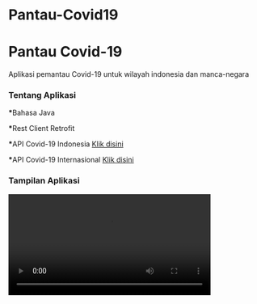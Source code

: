 # Pantau-Covid19
<h1>Pantau Covid-19</h1>
<p>Aplikasi pemantau Covid-19 untuk wilayah indonesia dan manca-negara</p>
<h3>Tentang Aplikasi</h3>
<p><b>*</b>Bahasa Java</p>
<p><b>*</b>Rest Client Retrofit</p>
<p><b>*</b>API Covid-19 Indonesia <a href="https://api.kawalcorona.com/indonesia/provinsi/">Klik disini</a></p>
<p><b>*</b>API Covid-19 Internasional <a href="https://covid19.mathdro.id/api/confirmed/">Klik disini</a></p>

<h3>Tampilan Aplikasi</h3>
<video width="400" controls>
  <source src="https://drive.google.com/file/d/11h4kr0gV4mrlE0xJwybO1Fv0lw6XSeLN/view" type="video/mp4">
  <source src="https://drive.google.com/file/d/11h4kr0gV4mrlE0xJwybO1Fv0lw6XSeLN/view" type="video/ogg">
  Your browser does not support HTML5 video.
  <p>Atau link Demo main activity <a href="https://drive.google.com/file/d/11h4kr0gV4mrlE0xJwybO1Fv0lw6XSeLN/view">Disini</a></p>
  <img src="https://lh3.googleusercontent.com/o0ZILUU2h0jZ3sVKFFe2KXILNnEVGWyxaJkQrUKOFF7sao1iYqcdnoeKc1IqV1Z95pE_W1zd53Rssb9Upvq9XELlHoLJfEt0LdukNz2RTYnsgDgKSb2eFgwpi-p27rBDKT68I4ls_SJYep5XjGgW5R7asM65Ff8qZZUNlLtjCX61WZsMUOB45SDurfz_LPulUMK_NzTP6HdfHXw2o9m9T4_ZRh9e6GFQOK9ODj7CkGs1nax54f2_VY7nBkSKcFKasqB3l3SlsOPfm2rPhWM-ZJYGAZl-LwIKzcntsbL6nGD16mo9WohBPahMbUH2VF6AI4CSN46V6IqNcpCU6PfFyh-Bvr1smIzYi9cC-JV0JVgVVlRYCEwN4tJ3urIWdfPQJF7s0Txj0KeNylD2jsQMOVFEqNw6I6IZWdgdjINLh9ocPj1PpY0wZ5CmLTC63D8-ntYelhzDJ4xHpMyNOfPI-rYZq58hWobcBMw4gub9mSq7-I2_hzDBidVUEI5-wDto5df25W5AAyfVpFx3HN62UB0OXJu8KzWGP-oUc0av4JtD_lTeWx-sdZdO-wfA3l_6x4RiYPvC-wIo96_hY-5Li33uAbZwvi3AVjoXUgUH7qDa1qtQbsOUyvYBLy5YPA-sop05RkpWJ2nMkyI21Rn7q5a7Y_ZROZs_tPR73j_mOlc9a9zejB9TehE_zL2F8hIyAbUJ=w10000-h10000-ft"/>
